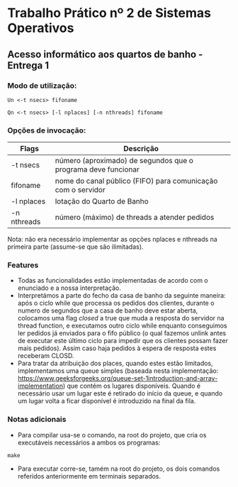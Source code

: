 # Trabalho Prático nº 2 de Sistemas Operativos
## Acesso informático aos quartos de banho - Entrega 1
### Modo de utilização:
```console
Un <-t nsecs> fifoname
```
```console
Qn <-t nsecs> [-l nplaces] [-n nthreads] fifoname
```
### Opções de invocação:
Flags | Descrição
----- | -----------
-t nsecs | número (aproximado) de segundos que o programa deve funcionar
fifoname | nome do canal público (FIFO) para comunicação com o servidor
-l nplaces | lotação do Quarto de Banho
-n nthreads | número (máximo) de threads a atender pedidos

Nota: não era necessário implementar as opções nplaces e nthreads na primeira parte (assume-se que são ilimitadas).

### Features
- Todas as funcionalidades estão implementadas de acordo com o enunciado e a nossa interpretação.
- Interpretámos a parte do fecho da casa de banho da seguinte maneira: após o ciclo while que processa os pedidos dos clientes, durante o numero de segundos que a casa de banho deve estar aberta, colocamos uma flag _closed_ a true que muda a resposta do servidor na thread function, e executamos outro ciclo while enquanto conseguimos ler pedidos já enviados para o fifo público (o qual fazemos unlink antes de executar este último ciclo para impedir que os clientes possam fazer mais pedidos). Assim caso haja pedidos à espera de resposta estes receberam CLOSD.
- Para tratar da atribuição dos places, quando estes estão limitados, implementamos uma queue simples (baseada nesta implementação: https://www.geeksforgeeks.org/queue-set-1introduction-and-array-implementation) que contém os lugares disponíveis. Quando é necessário usar um lugar este é retirado do início da queue, e quando um lugar volta a ficar disponível é introduzido na final da fila.


### Notas adicionais
- Para compilar usa-se o comando, na root do projeto, que cria os executáveis necessários a ambos os programas:
```console
make
```
- Para executar corre-se, tamém na root do projeto, os dois comandos referidos anteriormente em terminais separados.

